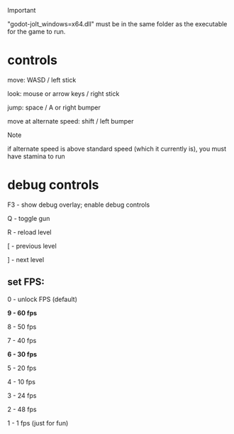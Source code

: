 > [!IMPORTANT]
> "godot-jolt_windows=x64.dll" must be in the same folder as the executable for the game to run.

# controls

move: WASD / left stick

look: mouse or arrow keys / right stick

jump: space / A or right bumper

move at alternate speed: shift / left bumper

> [!NOTE]
> if alternate speed is above standard speed (which it currently is), you must have stamina to run

# debug controls

F3 - show debug overlay; enable debug controls

Q - toggle gun

R - reload level

\[ - previous level

\] - next level

## set FPS:

0 - unlock FPS (default)

**9 - 60 fps**

8 - 50 fps

7 - 40 fps

**6 - 30 fps**

5 - 20 fps

4 - 10 fps

3 - 24 fps

2 - 48 fps

1 - 1 fps (just for fun)
